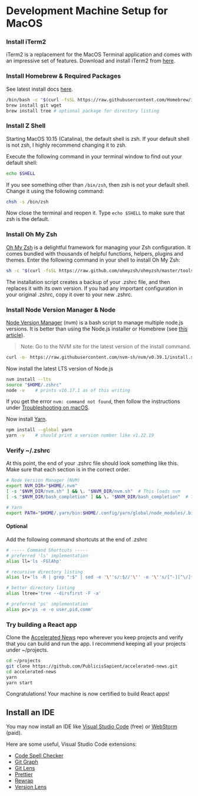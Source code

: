 # Development Machine Setup for MacOS

### Install iTerm2

iTerm2 is a replacement for the MacOS Terminal application and comes with an
impressive set of features. Download and install iTerm2 from
[here](https://iterm2.com/).

### Install Homebrew & Required Packages

See latest install docs [here](https://brew.sh/).

```bash
/bin/bash -c "$(curl -fsSL https://raw.githubusercontent.com/Homebrew/install/HEAD/install.sh)"
brew install git wget
brew install tree # optional package for directory listing
```

### Install Z Shell

Starting MacOS 10.15 (Catalina), the default shell is zsh. If your default shell
is not zsh, I highly recommend changing it to zsh.

Execute the following command in your terminal window to find out your default
shell:

```bash
echo $SHELL
```

If you see something other than `/bin/zsh`, then zsh is not your default shell.
Change it using the following command:

```bash
chsh -s /bin/zsh
```

Now close the terminal and reopen it. Type `echo $SHELL` to make sure that zsh
is the default.

### Install Oh My Zsh

[Oh My Zsh](https://ohmyz.sh/) is a delightful framework for managing your Zsh
configuration. It comes bundled with thousands of helpful functions, helpers,
plugins and themes. Enter the following command in your shell to install Oh My
Zsh:

```bash
sh -c "$(curl -fsSL https://raw.github.com/ohmyzsh/ohmyzsh/master/tools/install.sh)"
```

The installation script creates a backup of your .zshrc file, and then replaces
it with its own version. If you had any important configuration in your original
.zshrc, copy it over to your new .zshrc.

### Install Node Version Manager & Node

[Node Version Manager](https://github.com/nvm-sh/nvm) (nvm) is a bash script to
manage multiple node.js versions. It is better than using the Node.js installer
or Homebrew (see
[this article](https://pawelgrzybek.com/install-nodejs-installer-vs-homebrew-vs-nvm/)).

> Note: Go to the NVM site for the latest version of the install command.

```bash
curl -o- https://raw.githubusercontent.com/nvm-sh/nvm/v0.39.1/install.sh | bash
```

Now install the latest LTS version of Node.js

```bash
nvm install --lts
source "$HOME/.zshrc"
node -v    # prints v16.17.1 as of this writing
```

If you get the error `nvm: command not found`, then follow the instructions
under
[Troubleshooting on macOS](https://github.com/nvm-sh/nvm#troubleshooting-on-macos).

Now install [Yarn](https://classic.yarnpkg.com/en/).

```bash
npm install --global yarn
yarn -v    # should print a version number like v1.22.19
```

### Verify ~/.zshrc

At this point, the end of your .zshrc file should look something like this. Make
sure that each section is in the correct order.

```bash
# Node Version Manager (NVM)
export NVM_DIR="$HOME/.nvm"
[ -s "$NVM_DIR/nvm.sh" ] && \. "$NVM_DIR/nvm.sh"  # This loads nvm
[ -s "$NVM_DIR/bash_completion" ] && \. "$NVM_DIR/bash_completion"  # This loads nvm bash_completion

# Yarn
export PATH="$HOME/.yarn/bin:$HOME/.config/yarn/global/node_modules/.bin:$PATH"
```

#### Optional

Add the following command shortcuts at the end of .zshrc

```bash
# ----- Command Shortcuts -----
# preferred 'ls' implementation
alias ll='ls -FGlAhp'

# recursive directory listing
alias lr='ls -R | grep ":$" | sed -e '\''s/:$//'\'' -e '\''s/[^-][^\/]*\//--/g'\'' -e '\''s/^/   /'\'' -e '\''s/-/|/'\'' | less'

# better directory listing
alias ltree='tree --dirsfirst -F -a'

# preferred 'ps' implementation
alias pc='ps -e -o user,pid,comm'
```

### Try building a React app

Clone the
[Accelerated News](https://github.com/PublicisSapient/accelerated-news) repo
wherever you keep projects and verify that you can build and run the app. I
recommend keeping all your projects under ~/projects.

```bash
cd ~/projects
git clone https://github.com/PublicisSapient/accelerated-news.git
cd accelerated-news
yarn
yarn start
```

Congratulations! Your machine is now certified to build React apps!

## Install an IDE

You may now install an IDE like
[Visual Studio Code](https://code.visualstudio.com/) (free) or
[WebStorm](https://www.jetbrains.com/webstorm/) (paid).

Here are some useful, Visual Studio Code extensions:

- [Code Spell Checker](https://marketplace.visualstudio.com/items?itemName=streetsidesoftware.code-spell-checker)
- [Git Graph](https://marketplace.visualstudio.com/items?itemName=mhutchie.git-graph)
- [Git Lens](https://marketplace.visualstudio.com/items?itemName=eamodio.gitlens)
- [Prettier](https://marketplace.visualstudio.com/items?itemName=esbenp.prettier-vscode)
- [Rewrap](https://marketplace.visualstudio.com/items?itemName=stkb.rewrap)
- [Version Lens](https://marketplace.visualstudio.com/items?itemName=pflannery.vscode-versionlens)
